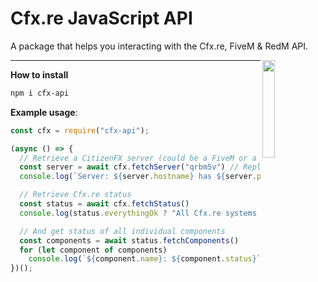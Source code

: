 # Cfx.re JavaScript API

A package that helps you interacting with the Cfx.re, FiveM & RedM API.

<img align="right" src="https://user-images.githubusercontent.com/42814853/180027603-514401ba-d6bb-425a-892c-0bc50bf38310.png" height=20% width=20%>

<hr>

**How to install**

```bash
npm i cfx-api
```

**Example usage**:

```js
const cfx = require("cfx-api");

(async () => {
  // Retrieve a CitizenFX server (could be a FiveM or a RedM server)
  const server = await cfx.fetchServer("qrbm5v") // Replace "qrpm7v" with a server id
  console.log(`Server: ${server.hostname} has ${server.players.length} players online`);

  // Retrieve Cfx.re status
  const status = await cfx.fetchStatus()
  console.log(status.everythingOk ? "All Cfx.re systems are operational" : "Cfx.re is experiencing issues");

  // And get status of all individual components
  const components = await status.fetchComponents()
  for (let component of components)
    console.log(`${component.name}: ${component.status}`);
})();
